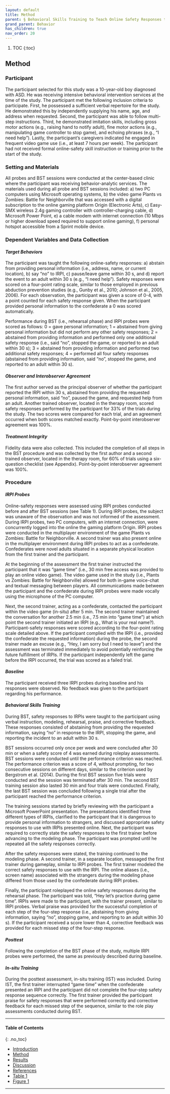 ```yaml
---
layout: default
title: Method  
parent: § Behavioral Skills Training to Teach Online Safety Responses to Youth with Autism Spectrum Disorder  
grand_parent: Behavior 
has_children: true
nav_order: 20 
---
```

<style>
.dont-break-out {
  /* These are technically the same, but use both */
  overflow-wrap: break-word;
  word-wrap: break-word;

     -ms-word-break: break-all;
  /* This is the dangerous one in WebKit, as it breaks things wherever */
  word-break: break-all;
  /* Instead use this non-standard one: */
  word-break: break-word;
}

.youtube-container {
    position: relative;
    width: 100%;
    height: 0;
    padding-bottom: 56.25%;
}
.youtube-video {
    position: absolute;
    top: 0;
    left: 0;
    width: 100%;
    height: 100%;
}

</style>

<div class="dont-break-out" markdown="1">

1. TOC
{:toc}

## Method

### Participant 
The participant selected for this study was a 10-year-old boy diagnosed with ASD. He was receiving intensive behavioral intervention services at the time of the study. The participant met the following inclusion criteria to participate. First, he possessed a sufficient verbal repertoire for the study. He demonstrated this by independently supplying his name, age, and address when requested. Second, the participant was able to follow multi-step instructions. Third, he demonstrated imitation skills, including gross motor actions (e.g., raising hand to notify adult), fine motor actions (e.g., manipulating game controller to stop game), and echoing phrases (e.g., “I need help”). Lastly, the participant’s caregivers indicated he engaged in frequent video game use (i.e., at least 7 hours per week). The participant had not received formal online-safety skill instruction or training prior to the start of the study.

### Setting and Materials
All probes and BST sessions were conducted at the center-based clinic where the participant was receiving behavior-analytic services. The materials used during all probe and BST sessions included: a) two PC computers using Microsoft operating systems, b) the video game Plants vs Zombies: Battle for Neighborville that was accessed with a digital subscription to the online gaming platform Origin (Electronic Arts), c) Easy-SMX wireless 2.4g gaming controller with controller-charging cable, d) Microsoft Power Point, e) a cable modem with internet connection (10 Mbps or higher download speed required to support online gaming), f) personal hotspot accessible from a Sprint mobile device.

### Dependent Variables and Data Collection

#### *Target Behaviors*
The participant was taught the following online-safety responses: a) abstain from providing personal information (i.e., address, name, or current location), b) say “no” to IRPI, c) pause/leave game within 30 s, and d) report the event to an adult within 30 s (e.g., “I need help”). Safety responses were scored on a four-point rating scale, similar to those employed in previous abduction prevention studies (e.g., Gunby et al., 2010; Johnson et al., 2005, 2006). For each observation, the participant was given a score of 0-4, with a point counted for each safety response given. When the participant provided personal information to the confederate a 0 was scored automatically.

Performance during BST (i.e., rehearsal phase) and IRPI probes were scored as follows: 0 = gave personal information; 1 = abstained from giving personal information but did not perform any other safety responses; 2 = abstained from providing information and performed only one additional safety response (i.e., said “no”, stopped the game, or reported to an adult within 30 s); 3 = abstained from providing information and performed two additional safety responses; 4 = performed all four safety responses (abstained from providing information, said “no”, stopped the game, and reported to an adult within 30 s).

#### *Observer and Interobserver Agreement*
The first author served as the principal observer of whether the participant reported the IRPI within 30 s, abstained from providing the requested personal information, said “no”, paused the game, and requested help from an adult. Another trained observer, located in the therapy room, scored safety responses performed by the participant for 33% of the trials during the study. The two scores were compared for each trial, and an agreement occurred when both scores matched exactly. Point-by-point interobserver agreement was 100%.

#### *Treatment Integrity*
Fidelity data were also collected. This included the completion of all steps in the BST procedure and was collected by the first author and a second trained observer, located in the therapy room, for 60% of trials using a six-question checklist (see Appendix). Point-by-point interobserver agreement was 100%.

### Procedure

#### *IRPI Probes*
Online-safety responses were assessed using IRPI probes conducted before and after BST sessions (see Table 1). During IRPI probes, the subject was unaware of the observation and was not informed of the assessment. During IRPI probes, two PC computers, with an internet connection, were concurrently logged into the online the gaming platform Origin. IRPI probes were conducted in the multiplayer environment of the game Plants vs Zombies: Battle for Neighborville. A second trainer was also present online in the multiplayer environment during IRPI probes to act as a confederate. Confederates were novel adults situated in a separate physical location from the first trainer and the participant.

At the beginning of the assessment the first trainer instructed the participant that it was “game time” (i.e., 30 min free access was provided to play an online video game). The video game used in the study (i.e., Plants vs Zombies: Battle for Neighborville) allowed for both in-game voice-chat and textual messaging between players. All communications made between the participant and the confederate during IRPI probes were made vocally using the microphone of the PC computer.

Next, the second trainer, acting as a confederate, contacted the participant within the video game (in-situ) after 5 min. The second trainer maintained the conversation for another 2.5 min (i.e., 7.5 min into “game time”) at which point the second trainer initiated an IRPI (e.g., What is your real name?). Participant-safety responses were scored according to the four-point rating scale detailed above. If the participant complied with the IRPI (i.e., provided the confederate the requested information) during the probe, the second trainer made an excuse (e.g., “Hey, I am sorry but I need to leave”) and the assessment was terminated immediately to avoid potentially reinforcing the future fulfillment of IRPIs. If the participant independently left the game before the IRPI occurred, the trial was scored as a failed trial.

#### *Baseline*
The participant received three IRPI probes during baseline and his responses were observed. No feedback was given to the participant regarding his performance.

#### *Behavioral Skills Training*
During BST, safety responses to IRPIs were taught to the participant using verbal instruction, modeling, rehearsal, praise, and corrective feedback. These responses consisted of abstaining from providing the requested information, saying “no” in response to the IRPI, stopping the game, and reporting the incident to an adult within 30 s.

BST sessions occurred only once per week and were concluded after 30 min or when a safety score of 4 was earned during roleplay assessments. BST sessions were conducted until the performance criterion was reached. The performance criterion was a score of 4, without prompting, for two consecutive sessions on different days, similar to the criterion used by Bergstrom et al. (2014). During the first BST session five trials were conducted and the session was terminated after 30 min. The second BST training session also lasted 30 min and four trials were conducted. Finally, the last BST session was concluded following a single trial after the participant reached the performance criterion.

The training sessions started by briefly reviewing with the participant a Microsoft PowerPoint presentation. The presentations identified three different types of IRPIs, clarified to the participant that it is dangerous to provide personal information to strangers, and discussed appropriate safety responses to use with IRPIs presented online. Next, the participant was required to correctly state the safety responses to the first trainer before advancing to the modeling phase. The participant was prompted until he repeated all the safety responses correctly.

After the safety responses were stated, the training continued to the modeling phase. A second trainer, in a separate location, messaged the first trainer during gameplay, similar to IRPI probes. The first trainer modeled the correct safety responses to use with the IRPI. The online aliases (i.e., screen name) associated with the strangers during the modeling phase differed from those used by the confederate during IRPI probes.

Finally, the participant roleplayed the online safety responses during the rehearsal phase. The participant was told, “Hey let’s practice during game time”. IRPIs were made to the participant, with the trainer present, similar to IRPI probes. Verbal praise was provided for the successful completion of each step of the four-step response (i.e., abstaining from giving information, saying “no”, stopping game, and reporting to an adult within 30 s). If the participant received a score lower than 4, corrective feedback was provided for each missed step of the four-step response.

#### *Posttest*
Following the completion of the BST phase of the study, multiple IRPI probes were performed, the same as previously described during baseline.

#### *In-situ Training*
During the posttest assessment, in-situ training (IST) was included. During IST, the first trainer interrupted “game time” when the confederate presented an IRPI and the participant did not complete the four-step safety response sequence correctly. The first trainer provided the participant praise for safety responses that were performed correctly and corrective feedback for each missed step of the sequence, similar to the role play assessments conducted during BST.

***

#### Table of Contents
{: .no_toc}

<ul><li> <a href="/docs/behavior/behavioral-sklls-training-to-teach-online-safety-responses-to-youth-with-autism-spectrum-disorder-1/">Introduction</a></li><li> <a href="/docs/behavior/behavioral-sklls-training-to-teach-online-safety-responses-to-youth-with-autism-spectrum-disorder-2/">Method</a></li><li> <a href="/docs/behavior/behavioral-sklls-training-to-teach-online-safety-responses-to-youth-with-autism-spectrum-disorder-3/">Results</a></li><li> <a href="/docs/behavior/behavioral-sklls-training-to-teach-online-safety-responses-to-youth-with-autism-spectrum-disorder-4/">Discussion</a></li><li> <a href="/docs/behavior/behavioral-sklls-training-to-teach-online-safety-responses-to-youth-with-autism-spectrum-disorder-5/">References</a></li><li> <a href="/docs/behavior/behavioral-sklls-training-to-teach-online-safety-responses-to-youth-with-autism-spectrum-disorder-6/">Table 1</a></li><li> <a href="/docs/behavior/behavioral-sklls-training-to-teach-online-safety-responses-to-youth-with-autism-spectrum-disorder-7/">Figure 1</a></li></ul>

***

</div>
